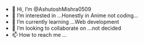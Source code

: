 - 👋 Hi, I’m @AshutoshMishra0509
- 👀 I’m interested in ...Honestly in Anime not coding...
- 🌱 I’m currently learning ...Web development
- 💞️ I’m looking to collaborate on ...not decided
- 📫 How to reach me ...

<!---
AshutoshMishra0509/AshutoshMishra0509 is a ✨ special ✨ repository because its `README.md` (this file) appears on your GitHub profile.
You can click the Preview link to take a look at your changes.
--->
